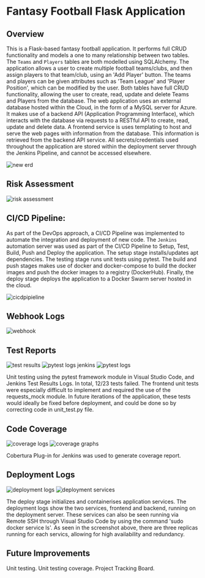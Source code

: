 # Fantasy Football Flask Application

## Overview

This is a Flask-based fantasy football application. It performs full CRUD functionality and models a one to many relationship between two tables. The `Teams` and `Players` tables are both modelled using SQLAlchemy. The application allows a user to create multiple football teams/clubs, and then assign players to that team/club, using an 'Add Player' button. The teams and players can be given attributes such as 'Team League' and 'Player Position', which can be modified by the user. Both tables have full CRUD functionality, allowing the user to create, read, update and delete Teams and Players from the database. The web application uses an external database hosted within the Cloud, in the form of a MySQL server for Azure. It makes use of a backend API (Application Programming Interface), which interacts with the database via requests to a RESTful API to create, read, update and delete data. A frontend service is uses templating to host and serve the web pages with information from the database. This information is retrieved from the backend API service. All secrets/credentials used throughout the application are stored within the deployment server through the Jenkins Pipeline, and cannot be accessed elsewhere.

![new erd](https://user-images.githubusercontent.com/91483629/144483665-f695f2f4-8492-446b-b399-875feefe21f6.jpg)

## Risk Assessment
![risk assessment](https://user-images.githubusercontent.com/91483629/144489314-69560043-d908-42fc-87b1-529fae3e7af4.png)

## CI/CD Pipeline:
As part of the DevOps approach, a CI/CD Pipeline was implemented to automate the integration and deployment of new code. The `Jenkins` automation server was used as part of the CI/CD Pipeline to Setup, Test, Build, Push and Deploy the application. The setup stage installs/updates apt dependencies. The testing stage runs unit tests using pytest. The build and push stages makes use of docker and docker-compose to build the docker images and push the docker images to a registry (DockerHub). Finally, the deploy stage deploys the application to a Docker Swarm server hosted in the cloud.

![cicdpipieline](https://user-images.githubusercontent.com/91483629/144489962-7aa90bd4-38c3-4a86-930f-dd85943e1d43.png)

## Webhook Logs
![webhook](https://user-images.githubusercontent.com/91483629/144508921-35865c99-a46c-4771-8c00-6cfce353d9fc.png)

## Test Reports
![test results](https://user-images.githubusercontent.com/91483629/144517267-e952404b-5830-4d1c-a1b4-1d58abc6f115.png)
![pytest logs jenkins](https://user-images.githubusercontent.com/91483629/144595587-efb11d99-3f7b-47f2-9351-5097f50c5a21.png)
![pytest logs](https://user-images.githubusercontent.com/91483629/144597995-eea88363-c7b7-4ad8-82fa-5771204bd050.jpg)

Unit testing using the pytest framework module in Visual Studio Code, and Jenkins Test Results Logs.
In total, 12/23 tests failed. The frontend unit tests were especially difficult to implement and required the use of the requests_mock module. In future iterations of the application, these tests would ideally be fixed before deployment, and could be done so by correcting code in unit_test.py file.

## Code Coverage
![coverage logs](https://user-images.githubusercontent.com/91483629/144517377-f9896146-2d7e-4d74-b5f2-071916e705a2.png)
![coverage graphs](https://user-images.githubusercontent.com/91483629/144519258-62b4afc4-a767-4a5b-9849-45540c60ccec.png)

Cobertura Plug-in for Jenkins was used to generate coverage report.

## Deployment Logs
![deployment logs](https://user-images.githubusercontent.com/91483629/144519194-611eb2ec-c4ad-4aab-a0ef-191044aea5d9.png)
![deployment services](https://user-images.githubusercontent.com/91483629/144612623-c23539e5-3fc5-4c46-a149-7c7f8d09c9da.png)

The deploy stage initializes and containerises application services. The deployment logs show the two services, frontend and backend, running on the deployment server. These services can also be seen running via Remote SSH through Visual Studio Code by using the command 'sudo docker service ls'. As seen in the screenshot above, there are three replicas running for each servics, allowing for high availability and redundancy.

## Future Improvements
Unit testing.
Unit testing coverage.
Project Tracking Board.
